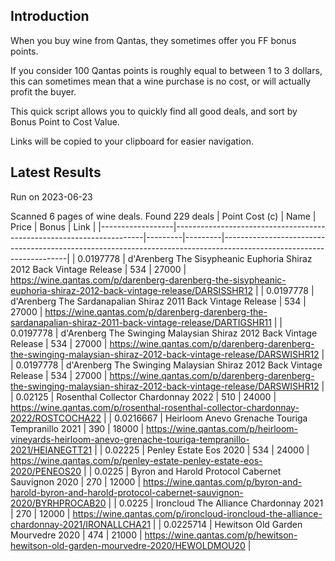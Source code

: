 ## Introduction

When you buy wine from Qantas, they sometimes offer you FF bonus points. 

If you consider 100 Qantas points is roughly equal to between 1 to 3 dollars, this can sometimes mean that a wine purchase is no cost, or will actually profit the buyer.

This quick script allows you to quickly find all good deals, and sort by Bonus Point to Cost Value.

Links will be copied to your clipboard for easier navigation.

## Latest Results

Run on 2023-06-23

Scanned 6 pages of wine deals.
Found 229 deals
|   Point Cost (c) | Name                                                                 |   Price |   Bonus | Link                                                                                                                |
|------------------|----------------------------------------------------------------------|---------|---------|---------------------------------------------------------------------------------------------------------------------|
|        0.0197778 | d'Arenberg The Sisypheanic Euphoria Shiraz 2012 Back Vintage Release |     534 |   27000 | https://wine.qantas.com/p/darenberg-darenberg-the-sisypheanic-euphoria-shiraz-2012-back-vintage-release/DARSISSHR12 |
|        0.0197778 | d'Arenberg The Sardanapalian Shiraz 2011 Back Vintage Release        |     534 |   27000 | https://wine.qantas.com/p/darenberg-darenberg-the-sardanapalian-shiraz-2011-back-vintage-release/DARTIGSHR11        |
|        0.0197778 | d'Arenberg The Swinging Malaysian Shiraz 2012 Back Vintage Release   |     534 |   27000 | https://wine.qantas.com/p/darenberg-darenberg-the-swinging-malaysian-shiraz-2012-back-vintage-release/DARSWISHR12   |
|        0.0197778 | d'Arenberg The Swinging Malaysian Shiraz 2012 Back Vintage Release   |     534 |   27000 | https://wine.qantas.com/p/darenberg-darenberg-the-swinging-malaysian-shiraz-2012-back-vintage-release/DARSWISHR12   |
|        0.02125   | Rosenthal Collector Chardonnay 2022                                  |     510 |   24000 | https://wine.qantas.com/p/rosenthal-rosenthal-collector-chardonnay-2022/ROSTCOCHA22                                 |
|        0.0216667 | Heirloom Anevo Grenache Touriga Tempranillo 2021                     |     390 |   18000 | https://wine.qantas.com/p/heirloom-vineyards-heirloom-anevo-grenache-touriga-tempranillo-2021/HEIANEGTT21           |
|        0.02225   | Penley Estate Eos 2020                                               |     534 |   24000 | https://wine.qantas.com/p/penley-estate-penley-estate-eos-2020/PENEOS20                                             |
|        0.0225    | Byron and Harold Protocol Cabernet Sauvignon 2020                    |     270 |   12000 | https://wine.qantas.com/p/byron-and-harold-byron-and-harold-protocol-cabernet-sauvignon-2020/BYRHPROCAB20           |
|        0.0225    | Ironcloud The Alliance Chardonnay 2021                               |     270 |   12000 | https://wine.qantas.com/p/ironcloud-ironcloud-the-alliance-chardonnay-2021/IRONALLCHA21                             |
|        0.0225714 | Hewitson Old Garden Mourvedre 2020                                   |     474 |   21000 | https://wine.qantas.com/p/hewitson-hewitson-old-garden-mourvedre-2020/HEWOLDMOU20                                   |

